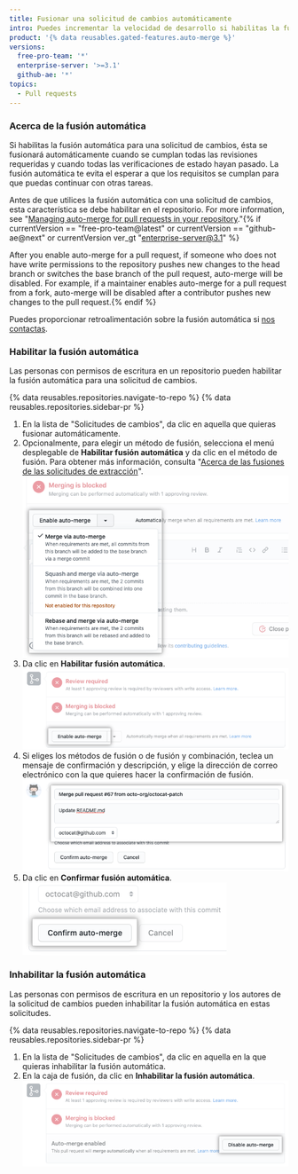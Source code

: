 ```yaml
---
title: Fusionar una solicitud de cambios automáticamente
intro: Puedes incrementar la velocidad de desarrollo si habilitas la fusión automática para una solicitud de cambios para que ésta se fusione automáticamente cuando todos los requisitos de fusión se cumplan.
product: '{% data reusables.gated-features.auto-merge %}'
versions:
  free-pro-team: '*'
  enterprise-server: '>=3.1'
  github-ae: '*'
topics:
  - Pull requests
---
```


### Acerca de la fusión automática

Si habilitas la fusión automática para una solicitud de cambios, ésta se fusionará automáticamente cuando se cumplan todas las revisiones requeridas y cuando todas las verificaciones de estado hayan pasado. La fusión automática te evita el esperar a que los requisitos se cumplan para que puedas continuar con otras tareas.

Antes de que utilices la fusión automática con una solicitud de cambios, esta característica se debe habilitar en el repositorio. For more information, see "[Managing auto-merge for pull requests in your repository](/github/administering-a-repository/managing-auto-merge-for-pull-requests-in-your-repository)."{% if currentVersion == "free-pro-team@latest" or currentVersion == "github-ae@next" or currentVersion ver_gt "enterprise-server@3.1" %}

After you enable auto-merge for a pull request, if someone who does not have write permissions to the repository pushes new changes to the head branch or switches the base branch of the pull request, auto-merge will be disabled. For example, if a maintainer enables auto-merge for a pull request from a fork, auto-merge will be disabled after a contributor pushes new changes to the pull request.{% endif %}

Puedes proporcionar retroalimentación sobre la fusión automática si [nos contactas](https://support.github.com/contact/feedback?category=prs-and-code-review&subject=Pull%20request%20auto-merge%20feedback).

### Habilitar la fusión automática

Las personas con permisos de escritura en un repositorio pueden habilitar la fusión automática para una solicitud de cambios.

{% data reusables.repositories.navigate-to-repo %}
{% data reusables.repositories.sidebar-pr %}
1. En la lista de "Solicitudes de cambios", da clic en aquella que quieras fusionar automáticamente.
1. Opcionalmente, para elegir un método de fusión, selecciona el menú desplegable de **Habilitar fusión automática** y da clic en el método de fusión. Para obtener más información, consulta "[Acerca de las fusiones de las solicitudes de extracción](/github/collaborating-with-issues-and-pull-requests/about-pull-request-merges)". ![Menú desplegable de "Habilitar fusión automática"](/assets/images/help/pull_requests/enable-auto-merge-drop-down.png)
1. Da clic en **Habilitar fusión automática**. ![Botón para habilitar la fusión automática](/assets/images/help/pull_requests/enable-auto-merge-button.png)
1. Si eliges los métodos de fusión o de fusión y combinación, teclea un mensaje de confirmación y descripción, y elige la dirección de correo electrónico con la que quieres hacer la confirmación de fusión. ![Campos para ingresar el mensaje de confirmación y descripción y elegir el correo electrónico para hacer la confirmación](/assets/images/help/pull_requests/pull-request-information-fields.png)
1. Da clic en **Confirmar fusión automática**. ![Botón para confirmar la fusión automática](/assets/images/help/pull_requests/confirm-auto-merge-button.png)

### Inhabilitar la fusión automática

Las personas con permisos de escritura en un repositorio y los autores de la solicitud de cambios pueden inhabilitar la fusión automática en estas solicitudes.

{% data reusables.repositories.navigate-to-repo %}
{% data reusables.repositories.sidebar-pr %}
1. En la lista de "Solicitudes de cambios", da clic en aquella en la que quieras inhabilitar la fusión automática.
1. En la caja de fusión, da clic en **Inhabilitar la fusión automática**. ![Botón para inhabilitar la fusión automática](/assets/images/help/pull_requests/disable-auto-merge-button.png)
